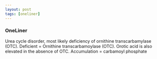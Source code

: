 ```yaml
---
layout: post
tags: [oneliner]
---
```



### OneLiner

Urea cycle disorder, most likely deficiency of ornithine transcarbamylase (OTC). Deficient = Ornithine transcarbamoylase (OTC). Orotic acid is also elevated in the absence of OTC. Accumulation = carbamoyl phosphate
